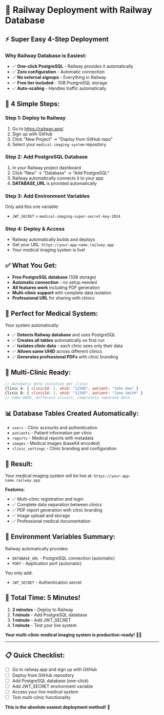 # 🚂 Railway Deployment with Railway Database

## ⚡ **Super Easy 4-Step Deployment**

### **Why Railway Database is Easiest:**
- ✅ **One-click PostgreSQL** - Railway provides it automatically
- ✅ **Zero configuration** - Automatic connection
- ✅ **No external signups** - Everything in Railway
- ✅ **Free tier included** - 1GB PostgreSQL storage
- ✅ **Auto-scaling** - Handles traffic automatically

## 🚀 **4 Simple Steps:**

### **Step 1: Deploy to Railway**
1. Go to https://railway.app/
2. Sign up with GitHub
3. Click "New Project" → "Deploy from GitHub repo"
4. Select your `medical-imaging-system` repository

### **Step 2: Add PostgreSQL Database**
1. In your Railway project dashboard
2. Click "New" → "Database" → "Add PostgreSQL"
3. Railway automatically connects it to your app
4. **DATABASE_URL** is provided automatically

### **Step 3: Add Environment Variables**
Only add this one variable:
- `JWT_SECRET` = `medical-imaging-super-secret-key-2024`

### **Step 4: Deploy & Access**
- Railway automatically builds and deploys
- Get your URL: `https://your-app-name.railway.app`
- Your medical imaging system is live!

## ✅ **What You Get:**

- **Free PostgreSQL database** (1GB storage)
- **Automatic connection** - no setup needed
- **All features work** including PDF generation
- **Multi-clinic support** with complete data isolation
- **Professional URL** for sharing with clinics

## 🏥 **Perfect for Medical System:**

Your system automatically:
- ✅ **Detects Railway database** and uses PostgreSQL
- ✅ **Creates all tables** automatically on first run
- ✅ **Isolates clinic data** - each clinic sees only their data
- ✅ **Allows same UHID** across different clinics
- ✅ **Generates professional PDFs** with clinic branding

## 🎯 **Multi-Clinic Ready:**

```javascript
// Automatic data isolation per clinic
Clinic A: { clinicId: 1, uhid: "12345", patient: "John Doe" }
Clinic B: { clinicId: 2, uhid: "12345", patient: "Jane Smith" }
// Same UHID, different clinics, completely separate data
```

## 📊 **Database Tables Created Automatically:**

- `users` - Clinic accounts and authentication
- `patients` - Patient information per clinic
- `reports` - Medical reports with metadata
- `images` - Medical images (base64 encoded)
- `clinic_settings` - Clinic branding and configuration

## 🎉 **Result:**

Your medical imaging system will be live at:
`https://your-app-name.railway.app`

**Features:**
- ✅ Multi-clinic registration and login
- ✅ Complete data separation between clinics
- ✅ PDF report generation with clinic branding
- ✅ Image upload and storage
- ✅ Professional medical documentation

## 🔧 **Environment Variables Summary:**

Railway automatically provides:
- `DATABASE_URL` - PostgreSQL connection (automatic)
- `PORT` - Application port (automatic)

You only add:
- `JWT_SECRET` - Authentication secret

## 🚀 **Total Time: 5 Minutes!**

1. **2 minutes** - Deploy to Railway
2. **1 minute** - Add PostgreSQL database
3. **1 minute** - Add JWT_SECRET
4. **1 minute** - Test your live system

**Your multi-clinic medical imaging system is production-ready!** 🏥✨

---

## 📋 **Quick Checklist:**

- [ ] Go to railway.app and sign up with GitHub
- [ ] Deploy from GitHub repository
- [ ] Add PostgreSQL database (one-click)
- [ ] Add JWT_SECRET environment variable
- [ ] Access your live medical system
- [ ] Test multi-clinic functionality

**This is the absolute easiest deployment method!** 🚂